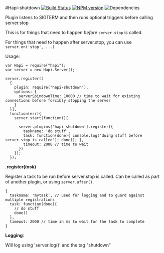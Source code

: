 #Hapi-shutdown
[![Build Status](https://travis-ci.org/opentable/hapi-shutdown.png?branch=master)](https://travis-ci.org/opentable/hapi-shutdown) [![NPM version](https://badge.fury.io/js/hapi-shutdown.png)](http://badge.fury.io/js/hapi-shutdown) ![Dependencies](https://david-dm.org/opentable/hapi-shutdown.png)

Plugin listens to SIGTERM and then runs optional triggers before calling server.stop

This is for things that need to happen *before* `server.stop` is called.

For things that need to happen after server.stop, you can use `server.on('stop', ...)`

Usage:

```
var Hapi = require("hapi");
var server = new Hapi.Server();

server.register([
  {
    plugin: require('hapi-shutdown'),
    options: {
      serverSpindownTime: 10000 // time to wait for existing connections before forcibly stopping the server
    }
  }],
  function(err){
    server.start(function(){

      server.plugins['hapi-shutdown'].register({
        taskname: 'do stuff',
        task: function(done){ console.log('doing stuff before server.stop is called'); done(); },
        timeout: 2000 // time to wait
      })
    });
  });

```

__.register(_task_)__

Register a task to be run before server.stop is called. Can be called as part of another plugin, or using `server.after()`.

```
{
  taskname: 'mytask', // used for logging and to guard against multiple registrations
  task: function(done){
    // do stuff
    done()
  },
  timeout: 2000 // time in ms to wait for the task to complete
}
```

__Logging__:

Will log using 'server.log()' and the tag "shutdown"
